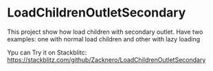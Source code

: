# LoadChildrenOutletSecondary
This project show how load children with secondary outlet. Have two examples: one with normal load children and other with lazy loading

Ypu can Try it on Stackblitc: https://stackblitz.com/github/Zacknero/LoadChildrenOutletSecondary
